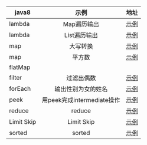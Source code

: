 | java8 | 示例 | 地址 |
| ---------- | :-----------:  | :-----------: |
| lambda | Map遍历输出 | [示例](src/com/somliy/lambda/MapPrintf.java) |
| lambda | List遍历输出 | [示例](src/com/somliy/lambda/ListPrintf.java) |
| map | 大写转换 | [示例](src/com/somliy/map/SquareNumber.java) |
| map | 平方数 | [示例](src/com/somliy/map/ToUpperCase.java) |
| flatMap |  |  |
| filter | 过滤出偶数 | [示例](src/com/somliy/filter/RemainsEven.java) |
| forEach | 输出性别为女的姓名 | [示例](src/com/somliy/forEach/MothPerson.java) |
| peek | 用peek完成intermediate操作 | [示例](src/com/somliy/peek/peek.java) |
| reduce | reduce | [示例](src/com/somliy/reduce/reduce.java) |
| Limit Skip | Limit Skip | [示例](src/com/somliy/LimitAndSkip/LimitAndSkip.java) |
| sorted | sorted | [示例](src/com/somliy/sort/sorted.java) |

